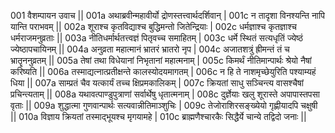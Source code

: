 001  वैशम्पायन उवाच ||
001a अथाब्रवीन्महावीर्यो द्रोणस्तत्त्वार्थदर्शिवान् |
001c न तादृशा विनश्यन्ति नापि यान्ति पराभवम् ||
002a शूराश्च कृतविद्याश्च बुद्धिमन्तो जितेन्द्रियाः |
002c धर्मज्ञाश्च कृतज्ञाश्च धर्मराजमनुव्रताः ||
003a नीतिधर्मार्थतत्त्वज्ञं पितृवच्च समाहितम् |
003c धर्मे स्थितं सत्यधृतिं ज्येष्ठं ज्येष्ठापचायिनम् ||
004a अनुव्रता महात्मानं भ्रातरं भ्रातरो नृप |
004c अजातशत्रुं ह्रीमन्तं तं च भ्रातॄननुव्रतम् ||
005a तेषां तथा विधेयानां निभृतानां महात्मनाम् |
005c किमर्थं नीतिमान्पार्थः श्रेयो नैषां करिष्यति ||
006a तस्माद्यत्नात्प्रतीक्षन्ते कालस्योदयमागतम् |
006c न हि ते नाशमृच्छेयुरिति पश्याम्यहं धिया ||
007a साम्प्रतं चैव यत्कार्यं तच्च क्षिप्रमकालिकम् |
007c क्रियतां साधु सञ्चिन्त्य वासश्चैषां प्रचिन्त्यताम् ||
008a यथावत्पाण्डुपुत्राणां सर्वार्थेषु धृतात्मनाम् |
008c दुर्ज्ञेयाः खलु शूरास्ते अपापास्तपसा वृताः ||
009a शुद्धात्मा गुणवान्पार्थः सत्यवान्नीतिमाञ्शुचिः |
009c तेजोराशिरसङ्ख्येयो गृह्णीयादपि चक्षुषी ||
010a विज्ञाय क्रियतां तस्माद्भूयश्च मृगयामहे |
010c ब्राह्मणैश्चारकैः सिद्धैर्ये चान्ये तद्विदो जनाः ||
